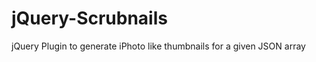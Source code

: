 jQuery-Scrubnails
=================

jQuery Plugin to generate iPhoto like thumbnails for a given JSON array